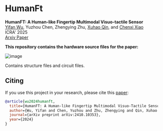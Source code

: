 # HumanFt

<b>HumanFT: A Human-like Fingertip Multimodal Visuo-tactile Sensor</b> <br>
[Yifan Wu](https://github.com/YifanWu2001), Yuzhou Chen,
Zhengying Zhu,
[Xuhao Qin](https://github.com/helloXqin), and
[Chenxi Xiao](https://scholar.google.com/citations?user=Qhiy3doAAAAJ&hl=en) <br>
ICRA' 2025<br>
[Arxiv Paper](https://arxiv.org/abs/2410.10353) 

**This repository contains the hardware source files for the paper:**

![image](https://github.com/helloXqin/HumanFt/blob/0b3bc9f11df3e87055748783cf8908fc62e14892/figure/overview%20design.png)

Contains structure files and circuit files.


## Citing
If you use this project in your research, please cite this [paper](https://arxiv.org/abs/2307.02928):

```BibTeX
@article{wu2024humanft,
  title={HumanFT: A Human-like Fingertip Multimodal Visuo-Tactile Sensor},
  author={Wu, Yifan and Chen, Yuzhou and Zhu, Zhengying and Qin, Xuhao and Xiao, Chenxi},
  journal={arXiv preprint arXiv:2410.10353},
  year={2024}
}

```
